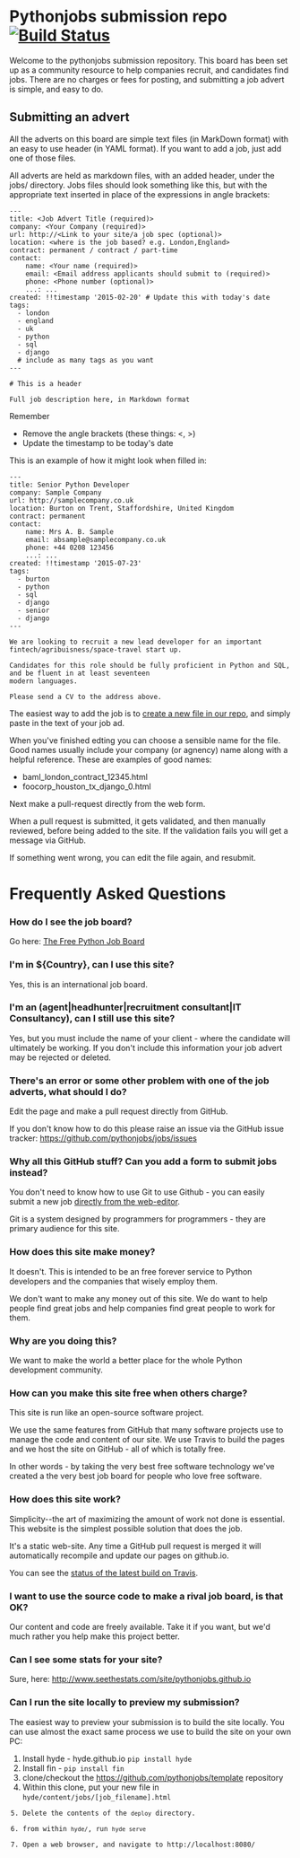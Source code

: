 # Pythonjobs submission repo [![Build Status](https://travis-ci.org/pythonjobs/jobs.svg)](https://travis-ci.org/pythonjobs/jobs)

Welcome to the pythonjobs submission repository.  This board has been set up as a community resource to help companies recruit, and candidates find jobs.  There are no charges or fees for posting, and submitting a job advert is simple, and easy to do.
 
## Submitting an advert

All the adverts on this board are simple text files (in MarkDown format) with an easy to use header (in YAML format). If you want to add a job, just add one of those files.

All adverts are held as markdown files, with an added header, under the jobs/ directory.  Jobs files should look something like this, but with the appropriate text inserted in place of the expressions in angle brackets:

```
---
title: <Job Advert Title (required)>
company: <Your Company (required)>
url: http://<Link to your site/a job spec (optional)>
location: <where is the job based? e.g. London,England>
contract: permanent / contract / part-time
contact:
    name: <Your name (required)>
    email: <Email address applicants should submit to (required)>
    phone: <Phone number (optional)>
    ...: ...
created: !!timestamp '2015-02-20' # Update this with today's date
tags:
  - london
  - england
  - uk
  - python
  - sql
  - django 
  # include as many tags as you want
---

# This is a header

Full job description here, in Markdown format
```
Remember
* Remove the angle brackets (these things: <, >)
* Update the timestamp to be today's date

This is an example of how it might look when filled in:

```
---
title: Senior Python Developer
company: Sample Company
url: http://samplecompany.co.uk
location: Burton on Trent, Staffordshire, United Kingdom
contract: permanent
contact:
    name: Mrs A. B. Sample
    email: absample@samplecompany.co.uk
    phone: +44 0208 123456
    ...: ...
created: !!timestamp '2015-07-23' 
tags:
  - burton
  - python
  - sql
  - django
  - senior
  - django
---

We are looking to recruit a new lead developer for an important fintech/agribuisness/space-travel start up.

Candidates for this role should be fully proficient in Python and SQL, and be fluent in at least seventeen
modern languages.

Please send a CV to the address above.
```

The easiest way to add the job is to [create a new file in our repo](https://github.com/pythonjobs/jobs/new/master/jobs), and simply paste in the text of your job ad.

When you've finished edting you can choose a sensible name for the file. Good names usually include your company (or agnency) name along with a helpful reference. These are examples of good names:

* baml_london_contract_12345.html
* foocorp_houston_tx_django_0.html

Next make a pull-request directly from the web form.

When a pull request is submitted, it gets validated, and then manually reviewed, before being added to the site. If the validation fails you will get a message via GitHub.

If something went wrong, you can edit the file again, and resubmit.

# Frequently Asked Questions

### How do I see the job board?

Go here: [The Free Python Job Board](http://pythonjobs.github.io/)

### I'm in ${Country}, can I use this site?

Yes, this is an international job board.

### I'm an (agent|headhunter|recruitment consultant|IT Consultancy), can I still use this site?

Yes, but you must include the name of your client - where the candidate will ultimately be working. If you don't include this information your job advert may be rejected or deleted.

### There's an error or some other problem with one of the job adverts, what should I do?

Edit the page and make a pull request directly from GitHub.

If you don't know how to do this please raise an issue via the GitHub issue tracker: https://github.com/pythonjobs/jobs/issues

### Why all this GitHub stuff? Can you add a form to submit jobs instead?

You don't need to know how to use Git to use Github - you can easily submit a new job [directly from the web-editor](https://github.com/pythonjobs/jobs/new/master/jobs).

Git is a system designed by programmers for programmers - they are primary audience for this site.

### How does this site make money?

It doesn't. This is intended to be an free forever service to Python developers and the companies that wisely employ them.

We don't want to make any money out of this site.  We do want to help people find great jobs and help companies find great people to work for them.

### Why are you doing this?

We want to make the world a better place for the whole Python development community.

### How can you make this site free when others charge?

This site is run like an open-source software project. 

We use the same features from GitHub that many software projects use to manage the code and content of our site. We use Travis to build the pages and we host the site on GitHub - all of which is totally free.

In other words - by taking the very best free software technology we've created a the very best job board for people who love free software.

### How does this site work?

Simplicity--the art of maximizing the amount of work not done is essential. This website is the simplest possible solution that does the job.

It's a static web-site. Any time a GitHub pull request is merged it will automatically recompile and update our pages on github.io.

You can see the [status of the latest build on Travis](https://travis-ci.org/pythonjobs/jobs).

### I want to use the source code to make a rival job board, is that OK?

Our content and code are freely available. Take it if you want, but we'd much rather you help make this project better.

### Can I see some stats for your site?

Sure, here: http://www.seethestats.com/site/pythonjobs.github.io

### Can I run the site locally to preview my submission?

The easiest way to preview your submission is to build the site locally. You can use almost the exact same process we use to build the site on your own PC:

1. Install hyde - hyde.github.io <code>pip install hyde</code>
2. Install fin - <code>pip install fin</code>
3. clone/checkout the https://github.com/pythonjobs/template repository
4. Within this clone, put your new file in <code>hyde/content/jobs/[job_filename].html
5. Delete the contents of the <code>deploy</code> directory.
6. from within <code>hyde/</code>, run <code>hyde serve</code>
7. Open a web browser, and navigate to http://localhost:8080/
